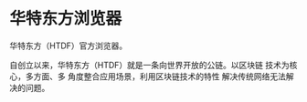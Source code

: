 # 

# 华特东方浏览器

华特东方（HTDF）官方浏览器。

自创立以来，华特东方（HTDF）就是一条向世界开放的公链。以区块链
技术为核心，多方面、多
角度整合应用场景，利用区块链技术的特性
解决传统网络无法解决的问题。

